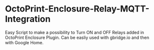 # OctoPrint-Enclosure-Relay-MQTT-Integration
Easy Script to make a possibility to Turn ON and OFF Relays added in OctoPrint Enclosure Plugin. Can be easliy used with gbridge.io and then with Google Home.
